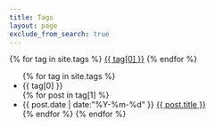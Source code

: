 ```yaml
---
title: Tags
layout: page
exclude_from_search: true
---
```


<div id='tag_cloud'>
{% for tag in site.tags %}
<a href="#{{ tag[0] }}" title="{{ tag[0] }}" rel="{{ tag[1].size }}">{{ tag[0] }}</a>
{% endfor %}
</div>

<ul class="listing">
{% for tag in site.tags %}
  <li class="listing-seperator" id="{{ tag[0] }}">{{ tag[0] }}</li>
{% for post in tag[1] %}
  <li class="listing-item">
  <time datetime="{{ post.date | date:"%Y-%m-%d" }}">{{ post.date | date:"%Y-%m-%d" }}</time>
  <a href="{{ site.url }}{{ post.url }}" title="{{ post.title }}">{{ post.title }}</a>
  </li>
{% endfor %}
{% endfor %}
</ul>

<script src="/media/js/jquery.tagcloud.js" type="text/javascript" charset="utf-8"></script> 
<script language="javascript">
$.fn.tagcloud.defaults = {
    size: {
      start: 1, 
      end: 1, 
      unit: 'em'
    },
    color: {
      start: '#f8e0e6', 
      end: '#ff3333'
    }
};

$(function () {
    $('#tag_cloud a').tagcloud();
});

// remove p tags within tag_cloud div
$('#tag_cloud > p').contents().unwrap();
</script>
